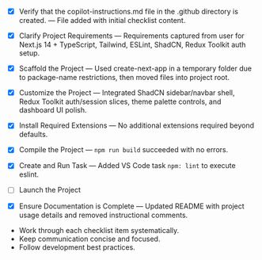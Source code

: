 - [x] Verify that the copilot-instructions.md file in the .github directory is created. — File added with initial checklist content.

- [x] Clarify Project Requirements — Requirements captured from user for Next.js 14 + TypeScript, Tailwind, ESLint, ShadCN, Redux Toolkit auth setup.

- [x] Scaffold the Project — Used create-next-app in a temporary folder due to package-name restrictions, then moved files into project root.

- [x] Customize the Project — Integrated ShadCN sidebar/navbar shell, Redux Toolkit auth/session slices, theme palette controls, and dashboard UI polish.

- [x] Install Required Extensions — No additional extensions required beyond defaults.

- [x] Compile the Project — `npm run build` succeeded with no errors.

- [x] Create and Run Task — Added VS Code task `npm: lint` to execute eslint.

- [ ] Launch the Project

- [x] Ensure Documentation is Complete — Updated README with project usage details and removed instructional comments.
- Work through each checklist item systematically.
- Keep communication concise and focused.
- Follow development best practices.
